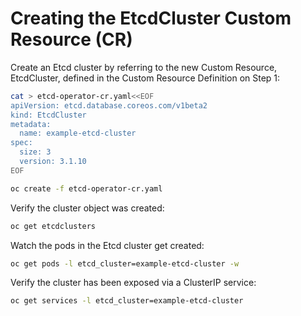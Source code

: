 # Creating the EtcdCluster Custom Resource (CR)

Create an Etcd cluster by referring to the new Custom Resource, EtcdCluster, defined in the Custom Resource Definition on Step 1:

```sh
cat > etcd-operator-cr.yaml<<EOF
apiVersion: etcd.database.coreos.com/v1beta2
kind: EtcdCluster
metadata:
  name: example-etcd-cluster
spec:
  size: 3
  version: 3.1.10
EOF
```

```sh
oc create -f etcd-operator-cr.yaml
```

Verify the cluster object was created:

```sh
oc get etcdclusters
```

Watch the pods in the Etcd cluster get created:

```sh
oc get pods -l etcd_cluster=example-etcd-cluster -w
```

Verify the cluster has been exposed via a ClusterIP service:

```sh
oc get services -l etcd_cluster=example-etcd-cluster
```

